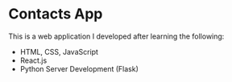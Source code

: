 # Contacts App
This is a web application I developed after learning the following:
- HTML, CSS, JavaScript
- React.js
- Python Server Development (Flask)
